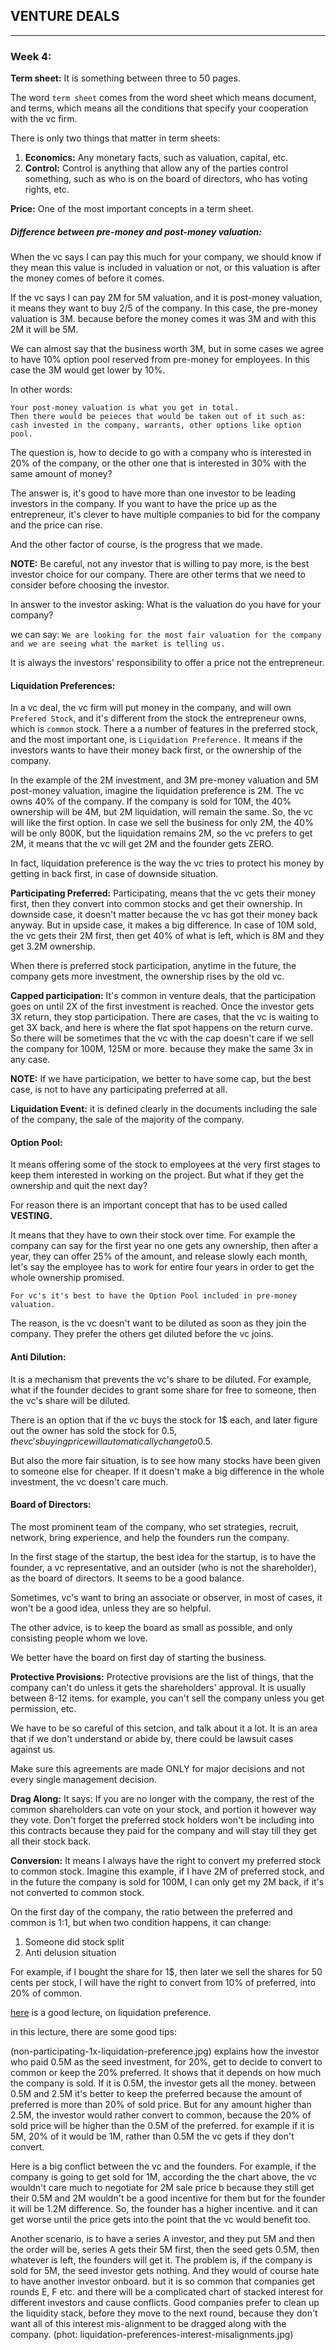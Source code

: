 ## VENTURE DEALS
 ---

 ### Week 4:
 
 __Term sheet:__ It is something between three to 50 pages.
 
The word `term sheet` comes from the word sheet which means document, and terms, which means all the conditions that specify your cooperation with the vc firm.

 There is only two things that matter in term sheets:
 
 1) __Economics:__ Any monetary facts, such as valuation, capital, etc.
 2) __Control:__ Control is anything that allow any of the parties control something, such as who is on the board of directors, who has voting rights, etc.
 

__Price:__ One of the most important concepts in a term sheet.

##### Difference between pre-money and post-money valuation: 

When the vc says I can pay this much for your company, we should know if they mean this value is included in valuation or not, or this valuation is after the money comes of before it comes.

If the vc says I can pay 2M for 5M valuation, and it is post-money valuation, it means they want to buy 2/5 of the company. In this case, the pre-money valuation is 3M. because before the money comes it was 3M and with this 2M it will be 5M.

We can almost say that the business worth 3M, but in some cases we agree to have 10% option pool reserved from pre-money for employees. In this case the 3M would get lower by 10%.


In other words:
```
Your post-money valuation is what you get in total.
Then there would be peieces that would be taken out of it such as:
cash invested in the company, warrants, other options like option pool. 
```
The question is, how to decide to go with a company who is interested in 20% of the company, or the other one that is interested in 30% with the same amount of money? 

The answer is, it's good to have more than one investor to be leading investors in the company. If you want to have the price up as the entrepreneur, it's clever to have multiple companies to bid for the company and the price can rise.

And the other factor of course, is the progress that we made.

__NOTE:__ Be careful, not any investor that is willing to pay more, is the best investor choice for our company. There are other terms that we need to consider before choosing the investor.

In answer to the investor asking: What is the valuation do you have for your company?

we can say: `We are looking for the most fair valuation for the company and we are seeing what the market is telling us.`

It is always the investors' responsibility to offer a price not the entrepreneur.


#### Liquidation Preferences:

In a vc deal, the vc firm will put money in the company, and will own `Prefered Stock`, and it's different from the stock the entrepreneur owns, which is `common` stock. There a a number of features in the preferred stock, and the most important one, is `Liquidation Preference.` It means if the investors wants to have their money back first, or the ownership of the company.

In the example of the 2M investment, and 3M pre-money valuation and 5M post-money valuation, imagine the liquidation preference is 2M. The vc owns 40% of the company. If the company is sold for 10M, the 40% ownership will be 4M, but 2M liquidation, will remain the same. So, the vc will like the first option. In case we sell the business for only 2M, the 40% will be only 800K, but the liquidation remains 2M, so the vc prefers to get 2M, it means that the vc will get 2M and the founder gets ZERO.

In fact, liquidation preference is the way the vc tries to protect his money by getting in back first, in case of downside situation.

__Participating Preferred:__ Participating, means that the vc gets their money first, then they convert into common stocks and get their ownership. In downside case, it doesn't matter because the vc has got their money back anyway. But in upside case, it makes a big difference. In case of 10M sold, the vc gets their 2M first, then get 40% of what is left, which is 8M and they get 3.2M ownership. 

When there is preferred stock participation, anytime in the future, the company gets more investment, the ownership rises by the old vc.

__Capped participation:__ It's common in venture deals, that the participation goes on until 2X of the first investment is reached. Once the investor gets 3X return, they stop participation. There are cases, that the vc is waiting to get 3X back, and here is where the flat spot happens on the return curve. So there will be sometimes that the vc with the cap doesn't care if we sell the company for 100M, 125M or more. because they make the same 3x in any case.

__NOTE:__ If we have participation, we better to have some cap, but the best case, is not to have any participating preferred at all.

__Liquidation Event:__ it is defined clearly in the documents including the sale of the company, the sale of the majority of the company.

#### Option Pool:

It means offering some of the stock to employees at the very first stages to keep them interested in working on the project. But what if they get the ownership and quit the next day?

For reason there is an important concept that has to be used called __VESTING.__ 

It means that they have to own their stock over time. For example the company can say for the first year no one gets any ownership, then after a year, they can offer 25% of the amount, and release slowly each month, let's say the employee has to work for entire four years in order to get the whole ownership promised.

`For vc's it's best to have the Option Pool included in pre-money valuation.`

The reason, is the vc doesn't want to be diluted as soon as they join the company. They prefer the others get diluted before the vc joins.

#### Anti Dilution:

It is a mechanism that prevents the vc's share to be diluted. For example, what if the founder decides to grant some share for free to someone, then the vc's share will be diluted.

There is an option that if the vc buys the stock for 1$ each, and later figure out the owner has sold the stock for 0.5$, the vc's buying price will automatically change to 0.5$.

But also the more fair situation, is to see how many stocks have been given to someone else for cheaper. If it doesn't make a big difference in the whole investment, the vc doesn't care much.

#### Board of Directors:

The most prominent team of the company, who set strategies, recruit, network, bring experience, and help the founders run the company. 
 
In the first stage of the startup, the best idea for the startup, is to have the founder, a vc representative, and an outsider (who is not the shareholder), as the board of directors. It seems to be a good balance.


Sometimes, vc's want to bring an associate or observer, in most of cases, it won't be a good idea, unless they are so helpful.

The other advice, is to keep the board as small as possible, and only consisting people whom we love.

We better have the board on first day of starting the business.

__Protective Provisions:__ Protective provisions are the list of things, that the company can't do unless it gets the shareholders' approval. It is usually between 8-12 items. for example, you can't sell the company unless you get permission, etc. 

We have to be so careful of this setcion, and talk about it a lot. It is an area that if we don't understand or abide by, there could be lawsuit cases against us.

Make sure this agreements are made ONLY for major decisions and not every single management decision.

__Drag Along:__ It says: If you are no longer with the company, the rest of the common shareholders can vote on your stock, and portion it however way they vote. Don't forget the preferred stock holders won't be including into this contracts because they paid for the company and will stay till they get all their stock back.

__Conversion:__ It means I always have the right to convert my preferred stock to common stock. Imagine this example, if I have 2M of preferred stock, and in the future the company is sold for 100M, I can only get my 2M back, if it's not converted to common stock. 

On the first day of the company, the ratio between the preferred and common is 1:1, but when two condition happens, it can change:

1) Someone did stock split
2) Anti delusion situation

For example, if I bought the share for 1$, then later we sell the shares for 50 cents per stock, I will have the right to convert from 10% of preferred, into 20% of common.

[here](https://vimeo.com/54981784) is a good lecture, on liquidation preference.

in this lecture, there are some good tips:

(non-participating-1x-liquidation-preference.jpg) explains how the investor who paid 0.5M as the seed investment, for 20%, get to decide to convert to common or keep the 20% preferred. It shows that it depends on how much the company is sold. If it is 0.5M, the investor gets all the money. between 0.5M and 2.5M it's better to keep the preferred because the amount of preferred is more than 20% of sold price. But for any amount higher than 2.5M, the investor would rather convert to common, because the 20% of sold price will be higher than the 0.5M of the preferred.  for example if it is 5M, 20% of it would be 1M, rather than 0.5M the vc gets if they don't convert.

Here is a big conflict between the vc and the founders. For example, if the company is going to get sold for 1M, according the the chart above, the vc wouldn't care much to negotiate for 2M sale price b because they still get their 0.5M and 2M wouldn't be a good incentive for them but for the founder it will be 1.2M difference. So, the founder has a higher incentive. and it can get worse until the price gets into the point that the vc would benefit too.

Another scenario, is to have a series A investor, and they put 5M and then the order will be, series A gets their 5M first, then the seed gets 0.5M, then whatever is left, the founders will get it. The problem is, if the company is sold for 5M, the seed investor gets nothing. And they would of course hate to have another investor onboard. but it is so common that companies get rounds E, F etc. and there will be a complicated chart of stacked interest for different investors and cause conflicts. Good companies prefer to clean up the liquidity stack, before they move to the next round, because they don't want all of this interest mis-alignment to be dragged along with the company.
(phot: liquidation-preferences-interest-misalignments.jpg)

 
 


